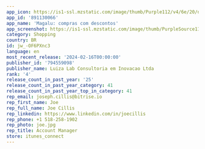 ```yaml
---
app_icon: https://is1-ssl.mzstatic.com/image/thumb/Purple112/v4/6e/20/d2/6e20d228-139a-071a-8068-e8721208df8a/AppIcon-1x_U007emarketing-0-7-0-85-220.png/1024x1024bb.png
app_id: '891130066'
app_name: 'Magalu: compras com descontos'
app_screenshot: https://is1-ssl.mzstatic.com/image/thumb/PurpleSource116/v4/56/80/4d/56804ded-6fbc-cbbd-227e-a926e998212a/72a7905e-92c4-46e7-8dd5-5245e4638d1e_01_23_24_magalu_iOS65_01.png/1242x2688bb.png
category: Shopping
country: BR
id: jw_-OF6PXnc3
language: en
most_recent_release: '2024-02-16T00:00:00'
publisher_id: '794559098'
publisher_name: Luiza Lab Consultoria em Inovacao Ltda
rank: '4'
release_count_in_past_year: '25'
release_count_in_past_year_category: 41
release_count_in_past_year_top_in_category: 41
rep_email: joseph.cillis@bitrise.io
rep_first_name: Joe
rep_full_name: Joe Cillis
rep_linkedin: https://www.linkedin.com/in/joecillis
rep_phone: +1 518-258-1902
rep_photo: joe.jpg
rep_title: Account Manager
store: itunes_connect
---
```

